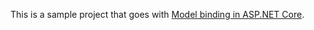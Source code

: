 This is a sample project that goes with [Model binding in ASP.NET Core](https://docs.microsoft.com/aspnet/core/mvc/models/model-binding).
